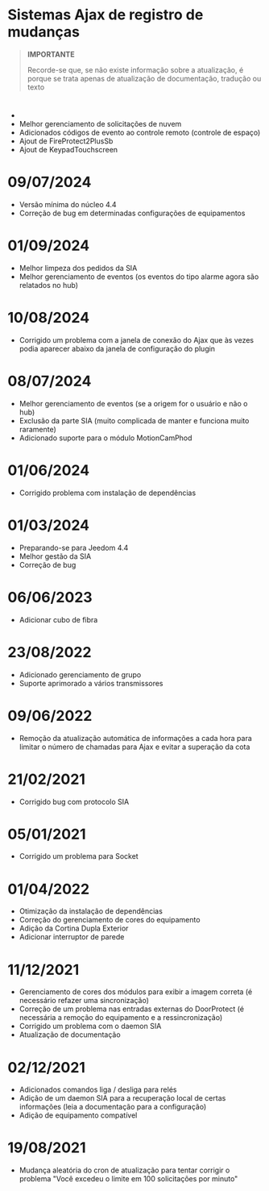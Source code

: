 # Sistemas Ajax de registro de mudanças

>**IMPORTANTE**
>
>Recorde-se que, se não existe informação sobre a atualização, é porque se trata apenas de atualização de documentação, tradução ou texto

# 

- 
- Melhor gerenciamento de solicitações de nuvem
- Adicionados códigos de evento ao controle remoto (controle de espaço)
- Ajout de FireProtect2PlusSb
- Ajout de KeypadTouchscreen

# 09/07/2024

- Versão mínima do núcleo 4.4
- Correção de bug em determinadas configurações de equipamentos

# 01/09/2024

- Melhor limpeza dos pedidos da SIA
- Melhor gerenciamento de eventos (os eventos do tipo alarme agora são relatados no hub)

# 10/08/2024

- Corrigido um problema com a janela de conexão do Ajax que às vezes podia aparecer abaixo da janela de configuração do plugin

# 08/07/2024

- Melhor gerenciamento de eventos (se a origem for o usuário e não o hub)
- Exclusão da parte SIA (muito complicada de manter e funciona muito raramente)
- Adicionado suporte para o módulo MotionCamPhod

# 01/06/2024

- Corrigido problema com instalação de dependências

# 01/03/2024

- Preparando-se para Jeedom 4.4
- Melhor gestão da SIA
- Correção de bug

# 06/06/2023

- Adicionar cubo de fibra

# 23/08/2022

- Adicionado gerenciamento de grupo
- Suporte aprimorado a vários transmissores

# 09/06/2022

- Remoção da atualização automática de informações a cada hora para limitar o número de chamadas para Ajax e evitar a superação da cota

# 21/02/2021

- Corrigido bug com protocolo SIA

# 05/01/2021

- Corrigido um problema para Socket

# 01/04/2022

- Otimização da instalação de dependências
- Correção do gerenciamento de cores do equipamento
- Adição da Cortina Dupla Exterior
- Adicionar interruptor de parede

# 11/12/2021

- Gerenciamento de cores dos módulos para exibir a imagem correta (é necessário refazer uma sincronização)
- Correção de um problema nas entradas externas do DoorProtect (é necessária a remoção do equipamento e a ressincronização)
- Corrigido um problema com o daemon SIA
- Atualização de documentação

# 02/12/2021

- Adicionados comandos liga / desliga para relés
- Adição de um daemon SIA para a recuperação local de certas informações (leia a documentação para a configuração)
- Adição de equipamento compatível

# 19/08/2021

- Mudança aleatória do cron de atualização para tentar corrigir o problema "Você excedeu o limite em 100 solicitações por minuto"
